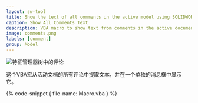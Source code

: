 ```yaml
---
layout: sw-tool
title: Show the text of all comments in the active model using SOLIDWORKS API
caption: Show All Comments Text
description: VBA macro to show text from comments in the active document using SOLIDWORKS API
image: comments.png
labels: [comment]
group: Model
---
```

![特征管理器树中的评论](comments-features.png)

这个VBA宏从活动文档的所有评论中提取文本，并在一个单独的消息框中显示它。

{% code-snippet { file-name: Macro.vba } %}
